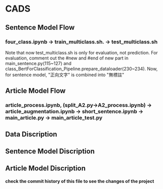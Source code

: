 # CADS
## Sentence Model Flow
### four_class.ipynb -> train_multiclass.sh. -> test_multiclass.sh<br>
Note that now test_multiclass.sh is only for evaluation, not prediction.
For evaluation, comment out the #new and #end of new part in main_sentence.py(115~127) and class_BertForClassification_Pipeline.prepare_dataloader(230~234).
Now, for sentence model, "正向文字" is combined into "無標註"
## Article Model Flow
### article_process.ipynb, (split_A2.py->A2_process.ipynb) -> article_augmentation.ipynb -> short_sentence.ipynb -> main_article.py -> main_article_test.py<br>

## Data Discription

## Sentence Model Discription

## Article Model Discription

#### check the commit history of this file to see the changes of the project